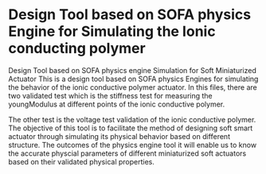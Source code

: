# Design Tool based on SOFA physics Engine for Simulating the Ionic conducting polymer
Design Tool based on SOFA physics engine Simulation for Soft Miniaturized Actuator 
This is a design tool based on SOFA physics Engines for simulating the behavior of the ionic conductive polymer actuator. In this files, there are two validated test which is the stiffness test for measuring the youngModulus at different points of the ionic conductive polymer. 

The other test is the voltage test validation of the ionic conductive polymer.
The objective of this tool is to facilitate the method of designing soft smart actuator through simulating its physical behavior based on different structure. The outcomes of the physics engine tool it will enable us to know the accurate physcial parameters of different miniaturized soft actuators based on their validated physical properties.
